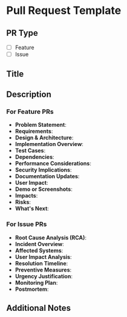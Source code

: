 # Pull Request Template

## PR Type

- [ ] Feature
- [ ] Issue

## Title

<!-- A clear and concise title for the PR -->

## Description

<!-- A summary of the changes made and their impact -->

### For Feature PRs

- **Problem Statement**:
    <!-- Clearly state the problem or need the feature addresses -->
- **Requirements**:
    <!-- List the specific requirements and objectives of the feature -->
- **Design & Architecture**:
    <!-- Attach or link to the design and architecture documents -->
- **Implementation Overview**:
    <!-- Briefly describe the implementation approach and key components used -->
- **Test Cases**:
    <!-- Detail test cases considered and covered, including edge cases -->
- **Dependencies**:
    <!-- List any new dependencies or changes to existing ones -->
- **Performance Considerations**:
    <!-- Discuss any performance impacts or improvements -->
- **Security Implications**:
    <!-- Address any security concerns raised by the new feature -->
- **Documentation Updates**:
    <!-- Highlight changes or additions required in documentation -->
- **User Impact**:
    <!-- Describe how the feature will affect end-users, if applicable -->
- **Demo or Screenshots**:
    <!-- Include links to demos or screenshots for visual understanding -->
- **Impacts**:
    <!-- Describe the impact on existing systems and functionalities -->
- **Risks**:
    <!-- Identify potential risks and their mitigation strategies -->
- **What's Next**:
    <!-- Outline next steps or further development needed -->

### For Issue PRs

- **Root Cause Analysis (RCA)**:
    <!-- Provide a detailed RCA -->
- **Incident Overview**:
    <!-- Provide a brief overview of the incident leading to the hotfix -->
- **Affected Systems**:
    <!-- List the systems or components affected by the issue -->
- **User Impact Analysis**:
    <!-- Detail how users were impacted and to what extent -->
- **Resolution Timeline**:
    <!-- Outline the timeline of how the issue was resolved -->
- **Preventive Measures**:
    <!-- Propose measures to prevent similar issues in the future -->
- **Urgency Justification**:
    <!-- Explain why the hotfix is urgent or critical -->
- **Monitoring Plan**:
    <!-- Describe plans for monitoring post-deployment -->
- **Postmortem**:
    <!-- Attach or link to a postmortem report, if available -->

## Additional Notes

<!-- Any additional information or context to provide to reviewers -->
